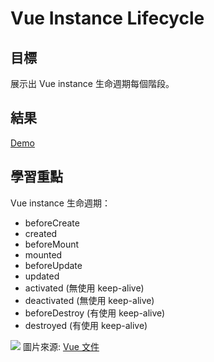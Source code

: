 # Vue Instance Lifecycle
## 目標
展示出 Vue instance 生命週期每個階段。

## 結果
[Demo](https://yachen168.github.io/Vue-Instance-Lifecycle/)

## 學習重點
Vue instance 生命週期：
- beforeCreate
- created
- beforeMount
- mounted
- beforeUpdate
- updated
- activated (無使用 keep-alive)
- deactivated (無使用 keep-alive)
- beforeDestroy (有使用 keep-alive)
- destroyed (有使用 keep-alive)

![](https://cn.vuejs.org/images/lifecycle.png)
圖片來源: [Vue 文件](https://cn.vuejs.org/v2/guide/instance.html#%E5%AE%9E%E4%BE%8B%E7%94%9F%E5%91%BD%E5%91%A8%E6%9C%9F%E9%92%A9%E5%AD%90)